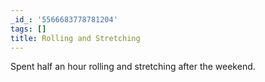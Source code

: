 ```yaml
---
_id_: '5566683778781204'
tags: []
title: Rolling and Stretching
---
```


Spent half an hour rolling and stretching after the weekend.
